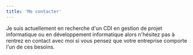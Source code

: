 ```yaml
---
title: 'Me contacter'
---
```


Je suis actuellement en recherche d'un CDI en gestion de projet informatique ou en développement informatique alors n'hésitez pas à rentrez en contact avec moi si vous pensez que votre entreprise comporte l'un de ces besoins.

